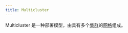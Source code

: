 ```yaml
---
title: Multicluster
---
```


Multicluster 是一种部署模型，由具有多个[集群](/zh/docs/reference/glossary/#cluster)的[网格](/zh/docs/reference/glossary/#service-mesh)组成。
